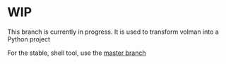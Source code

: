 # WIP
This branch is currently in progress. It is used to transform volman into a Python project

For the stable, shell tool, use the [master branch](https://github.com/deanayalon/docker-volman)